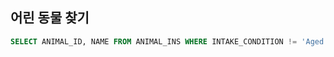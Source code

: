 ## 어린 동물 찾기

```sql
SELECT ANIMAL_ID, NAME FROM ANIMAL_INS WHERE INTAKE_CONDITION != 'Aged' ORDER BY ANIMAL_ID ASC;
```

